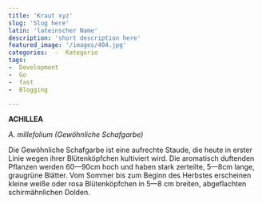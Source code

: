 ```yaml
---
title: 'Kraut xyz'
slug: 'Slug here'
latin: 'lateinscher Name'
description: 'short description here'
featured_image: '/images/404.jpg'
categories:  -  Kategorie
tags:  
-  Development  
-  Go  
-  fast  
-  Blogging

---
```



**ACHILLEA**

*A. millefolium (Gewöhnliche Schafgarbe)*

Die Gewöhnliche Schafgarbe ist eine aufrechte Staude, die heute in erster Linie wegen ihrer Blütenköpfchen kultiviert wird. Die aromatisch duftenden Pflanzen werden 60—90cm hoch und haben stark zerteilte, 5—8cm lange, graugrüne Blätter. Vom Sommer bis zum Beginn des Herbstes erscheinen kleine weiße oder rosa Blütenköpfchen in 5—8 cm breiten, abgeflachten schirmähnlichen Dolden.

